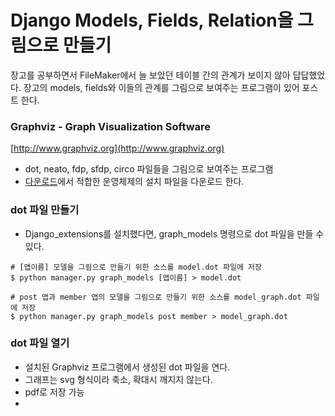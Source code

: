 # Django Models, Fields, Relation을 그림으로 만들기

장고를 공부하면서 FileMaker에서 늘 보았던 테이블 간의 관계가 보이지 않아 답답했었다. 
장고의 models, fields와 이들의 관계를 그림으로 보여주는 프로그램이 있어 포스트 한다.

### Graphviz - Graph Visualization Software

[http://www.graphviz.org](http://www.graphviz.org)

- dot, neato, fdp, sfdp, circo 파일들을 그림으로 보여주는 프로그램
- [다운로드](http://www.graphviz.org/Download..php)에서 적합한 운영체제의 설치 파일을 다운로드 한다.


### dot 파일 만들기

- Django\_extensions를 설치했다면, graph\_models 명령으로 dot 파일을 만들 수 있다.

```
# [앱이름] 모델을 그림으로 만들기 위한 소스를 model.dot 파일에 저장
$ python manager.py graph_models [앱이름] > model.dot

# post 앱과 member 앱의 모델을 그림으로 만들기 위한 소스를 model_graph.dot 파일에 저장
$ python manager.py graph_models post member > model_graph.dot
```

### dot 파일 열기

- 설치된 Graphviz 프로그램에서 생성된 dot 파일을 연다.
- 그래프는 svg 형식이라 축소, 확대시 깨지지 않는다.
- pdf로 저장 가능
- 